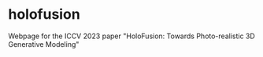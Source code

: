 # holofusion
Webpage for the ICCV 2023 paper "HoloFusion: Towards Photo-realistic 3D Generative Modeling"
